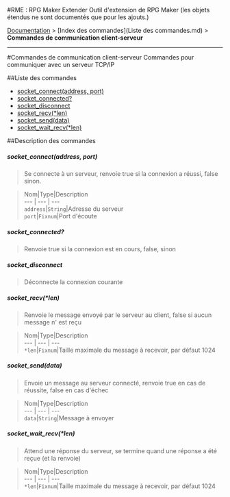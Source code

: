 #RME : RPG Maker Extender
Outil d'extension de RPG Maker (les objets étendus ne sont documentés que pour les ajouts.)

[Documentation](README.md) > [Index des commandes](Liste des commandes.md) > **Commandes de communication client-serveur**  
- - -  
#Commandes de communication client-serveur
Commandes pour communiquer avec un serveur TCP/IP

##Liste des commandes
*    [socket_connect(address, port)](#socket_connectaddress-port)
*    [socket_connected?](#socket_connected)
*    [socket_disconnect](#socket_disconnect)
*    [socket_recv(*len)](#socket_recvlen)
*    [socket_send(data)](#socket_senddata)
*    [socket_wait_recv(*len)](#socket_wait_recvlen)


##Description des commandes
##### socket_connect(address, port)

> Se connecte à un serveur, renvoie true si la connexion a réussi, false sinon.

  
> Nom|Type|Description  
--- | --- | ---  
`address`|`String`|Adresse du serveur  
`port`|`Fixnum`|Port d'écoute  


##### socket_connected?

> Renvoie true si la connexion est en cours, false, sinon

  
> 

##### socket_disconnect

> Déconnecte la connexion courante

  
> 

##### socket_recv(*len)

> Renvoie le message envoyé par le serveur au client, false si aucun message n' est reçu

  
> Nom|Type|Description  
--- | --- | ---  
`*len`|`Fixnum`|Taille maximale du message à recevoir, par défaut 1024  


##### socket_send(data)

> Envoie un message au serveur connecté, renvoie true en cas de réussite, false en cas d'échec

  
> Nom|Type|Description  
--- | --- | ---  
`data`|`String`|Message à envoyer  


##### socket_wait_recv(*len)

> Attend une réponse du serveur, se termine quand une réponse a été reçue (et la renvoie)

  
> Nom|Type|Description  
--- | --- | ---  
`*len`|`Fixnum`|Taille maximale du message à recevoir, par défaut 1024  


